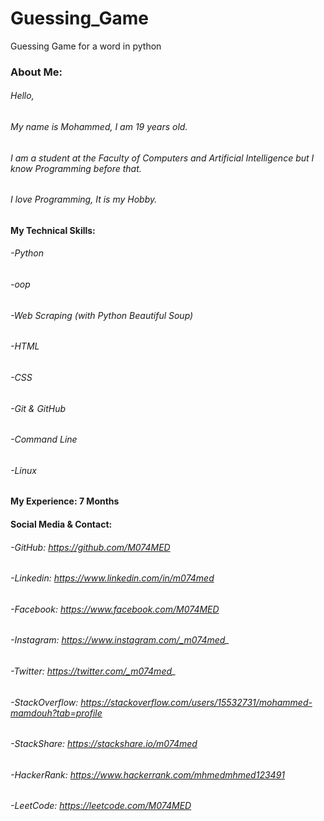 # Guessing_Game
Guessing Game for a word in python


### About Me:
###### Hello,
###### My name is Mohammed, I am 19 years old.
###### I am a student at the Faculty of Computers and Artificial Intelligence but I know Programming before that.
###### I love Programming, It is my Hobby.

#### My Technical Skills:
######  -Python
######  -oop
######  -Web Scraping (with Python Beautiful Soup)
######  -HTML
######  -CSS
######  -Git & GitHub
######  -Command Line
######  -Linux

#### My Experience: 7 Months


#### Social Media & Contact:
######  -GitHub: https://github.com/M074MED
######  -Linkedin: https://www.linkedin.com/in/m074med
######  -Facebook: https://www.facebook.com/M074MED
######  -Instagram: https://www.instagram.com/_m074med_
######  -Twitter: https://twitter.com/_m074med_
######  -StackOverflow: https://stackoverflow.com/users/15532731/mohammed-mamdouh?tab=profile
######  -StackShare: https://stackshare.io/m074med
######  -HackerRank: https://www.hackerrank.com/mhmedmhmed123491
######  -LeetCode: https://leetcode.com/M074MED
